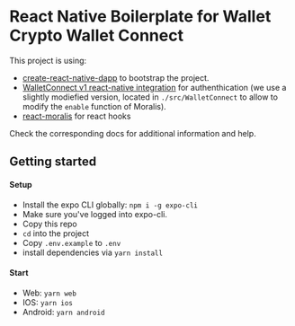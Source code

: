 # React Native Boilerplate for Wallet Crypto Wallet Connect

This project is using:

- [create-react-native-dapp](cawfree/create-react-native-dapp) to bootstrap the project.
- [WalletConnect v1 react-native integration](https://docs.walletconnect.com/1.0/quick-start/dapps/react-native) for authenthication (we use a slightly modiefied version, located in `./src/WalletConnect` to allow to modify the `enable` function of Moralis).
- [react-moralis](https://github.com/MoralisWeb3/react-moralis) for react hooks

Check the corresponding docs for additional information and help.

## Getting started

#### Setup

- Install the expo CLI globally: `npm i -g expo-cli`
- Make sure you've logged into expo-cli.
- Copy this repo
- `cd` into the project
- Copy `.env.example` to `.env`
- install dependencies via `yarn install`

#### Start

- Web: `yarn web`
- IOS: `yarn ios`
- Android: `yarn android`
